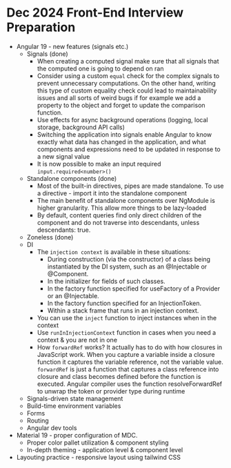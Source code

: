 # Dec 2024 Front-End Interview Preparation

* Angular 19 - new features (signals etc.)
  * Signals (done)
    * When creating a computed signal make sure that all signals that the computed one is going to depend on ran  
    * Consider using a custom `equal` check for the complex signals to prevent unnecessary computations. On the other hand, writing this type of custom equality check could lead to maintainability issues and all sorts of weird bugs if for example we add a property to the object and forget to update the comparison function.
    * Use effects for async background operations (logging, local storage, background API calls)
    * Switching the application into signals enable Angular to know exactly what data has changed in the application, and what components and expressions need to be updated in response to a new signal value
    * It is now possible to make an input required `input.required<number>()` 
  * Standalone components (done)
    * Most of the built-in directives, pipes are made standalone. To use a directive - import it into the standalone component
    * The main benefit of standalone components over NgModule is higher granularity. This allow more things to be lazy-loaded
    * By default, content queries find only direct children of the component and do not traverse into descendants, unless descendants: true.
  * Zoneless (done)
  * DI
    * The `injection context` is available in these situations:
      * During construction (via the constructor) of a class being instantiated by the DI system, such as an @Injectable or @Component.
      * In the initializer for fields of such classes.
      * In the factory function specified for useFactory of a Provider or an @Injectable.
      * In the factory function specified for an InjectionToken.
      * Within a stack frame that runs in an injection context.
    * You can use the `inject` function to inject instances when in the context
    * Use `runInInjectionContext` function in cases when you need a context & you are not in one
    * How `forwardRef` works?  It actually has to do with how closures in JavaScript work. When you capture a variable inside a closure function it captures the variable reference, not the variable value. `forwardRef` is just a function that captures a class reference into closure and class becomes defined before the function is executed. Angular compiler uses the function resolveForwardRef to unwrap the token or provider type during runtime
  * Signals-driven state management
  * Build-time environment variables 
  * Forms
  * Routing
  * Angular dev tools
* Material 19 - proper configuration of MDC.
  * Proper color pallet utilization & component styling 
  * In-depth theming - application level & component level 
* Layouting practice - responsive layout using tailwind CSS
